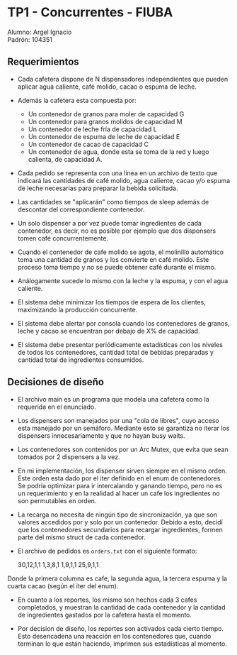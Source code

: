 # TP1 - Concurrentes - FIUBA

Alumno: Argel Ignacio  
Padrón: 104351

## Requerimientos

- Cada cafetera dispone de N dispensadores independientes que pueden aplicar agua caliente, café molido, cacao o espuma de leche.

- Además la cafetera esta compuesta por:

    - Un contenedor de granos para moler de capacidad G
    - Un contenedor para granos molidos de capacidad M
    - Un contenedor de leche fría de capacidad L
    - Un contenedor de espuma de leche de capacidad E
    - Un contenedor de cacao de capacidad C
    - Un contenedor de agua, donde esta se toma de la red y luego calienta, de capacidad A.

- Cada pedido se representa con una línea en un archivo de texto que indicará las cantidades de café molido, agua caliente, cacao y/o espuma de leche necesarias para preparar la bebida solicitada.

- Las cantidades se "aplicarán" como tiempos de sleep además de descontar del correspondiente contenedor.

- Un solo dispenser a por vez puede tomar ingredientes de cada contenedor, es decir, no es posible por ejemplo que dos disponsers tomen café concurrentemente.

- Cuando el contenedor de cafe molido se agota, el molinillo automático toma una cantidad de granos y los convierte en café molido. Este proceso toma tiempo y no se puede obtener café durante el mismo.

- Análogamente sucede lo mismo con la leche y la espuma, y con el agua caliente.

- El sistema debe minimizar los tiempos de espera de los clientes, maximizando la producción concurrente.

- El sistema debe alertar por consola cuando los contenedores de granos, leche y cacao se encuentran por debajo de X% de capacidad.

- El sistema debe presentar periódicamente estadísticas con los niveles de todos los contenedores, cantidad total de bebidas preparadas y cantidad total de ingredientes consumidos.

## Decisiones de diseño

- El archivo main es un programa que modela una cafetera como la requerida en el enunciado.

- Los dispensers son manejados por una "cola de libres", cuyo acceso esta manejado por un semáforo. Mediante esto se garantiza no iterar los dispensers innecesariamente y que no hayan busy waits.

- Los contenedores son contenidos por un Arc Mutex, que evita que sean tomados por 2 dispensers a la vez.

- En mi implementación, los dispenser sirven siempre en el mismo orden. Este orden esta dado por el iter definido en el enum de contenedores. Se podría optimizar para ir intercalando y ganando tiempo, pero no es un requerimiento y en la realidad al hacer un cafe los ingredientes no son permutables en orden.

- La recarga no necesita de ningún tipo de sincronización, ya que son valores accedidos por y solo por un contenedor. Debido a esto, decidí que los contenedores secundarios para recargar ingredientes, formen parte del mismo struct de cada contenedor.

- El archivo de pedidos es `orders.txt` con el siguiente formato:

    30,12,1,1
    1,3,8,1
    1,9,1,1
    25,9,1,1

Donde la primera columna es cafe, la segunda agua, la tercera espuma y la cuarta cacao (según el iter del enum).

- En cuanto a los reportes, los mismo son hechos cada 3 cafes completados, y muestran la cantidad de cada contenedor y la cantidad de ingredientes gastados por la cafetera hasta el momento.

- Por decision de diseño, los reportes son activados cada cierto tiempo. Esto desencadena una reacción en los contenedores que, cuando terminan lo que están haciendo, imprimen sus estadísticas al momento.
